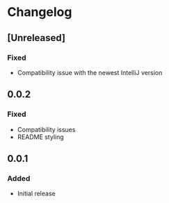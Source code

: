 <!-- Keep a Changelog guide -> https://keepachangelog.com -->

# Changelog

## [Unreleased]
### Fixed
- Compatibility issue with the newest IntelliJ version

## 0.0.2
### Fixed
- Compatibility issues
- README styling

## 0.0.1
### Added
- Initial release



